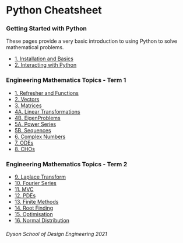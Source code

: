# Python Cheatsheet


### Getting Started with Python
These pages provide a very basic introduction to using Python to solve mathematical problems. 
- [1. Installation and Basics](gettingStarted\installationPython)
- [2. Interacting with Python](gettingStarted\interactingWithPython)

### Engineering Mathematics Topics - Term 1
- [1. Refresher and Functions](Topics_term1\1_Refresher_func)
- [2. Vectors](Topics_term1\2_Vectors)
- [3. Matrices](Topics_term1\3_Matrices)
- [4A. Linear Transformations]()
- [4B. EigenProblems]()
- [5A. Power Series]()
- [5B. Sequences]()
- [6. Complex Numbers]()
- [7. ODEs]()
- [8. CHOs]()

### Engineering Mathematics Topics - Term 2
 - [9. Laplace Transform]()
 - [10. Fourier Series]()
 - [11. MVC]()
 - [12. PDEs]()
 - [13. Finite Methods]()
 - [14. Root Finding]()
 - [15. Optimisation]()
 - [16. Normal Distribution]()

###### Dyson School of Design Engineering 2021

